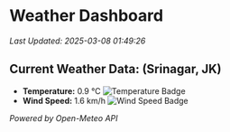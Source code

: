 
# Weather Dashboard

_Last Updated: 2025-03-08 01:49:26_

## Current Weather Data: (Srinagar, JK)
- **Temperature:** 0.9 °C ![Temperature Badge](https://img.shields.io/badge/Temperature-Low%20Temp-blue)
- **Wind Speed:** 1.6 km/h ![Wind Speed Badge](https://img.shields.io/badge/Wind%20Speed-Light%20Wind-blue)

*Powered by Open-Meteo API*
